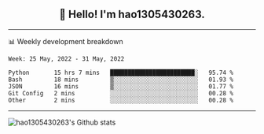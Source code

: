<h2 align="center">👋 Hello! I'm hao1305430263.</h2>


---- 
📊 Weekly development breakdown

<!--START_SECTION:waka-->
```text
Week: 25 May, 2022 - 31 May, 2022

Python       15 hrs 7 mins   ████████████████████████░   95.74 % 
Bash         18 mins         ▒░░░░░░░░░░░░░░░░░░░░░░░░   01.93 % 
JSON         16 mins         ▒░░░░░░░░░░░░░░░░░░░░░░░░   01.77 % 
Git Config   2 mins          ░░░░░░░░░░░░░░░░░░░░░░░░░   00.28 % 
Other        2 mins          ░░░░░░░░░░░░░░░░░░░░░░░░░   00.28 % 
```
<!--END_SECTION:waka-->
----
![hao1305430263's Github stats](https://github-readme-stats.vercel.app/api?username=hao1305430263&show_icons=true)


<!--
**hao1305430263/hao1305430263** is a ✨ _special_ ✨ repository because its `README.md` (this file) appears on your GitHub profile.

Here are some ideas to get you started:

- 🔭 I’m currently working on ...
- 🌱 I’m currently learning ...
- 👯 I’m looking to collaborate on ...
- 🤔 I’m looking for help with ...
- 💬 Ask me about ...
- 📫 How to reach me: ...
- 😄 Pronouns: ...
- ⚡ Fun fact: ...
-->
